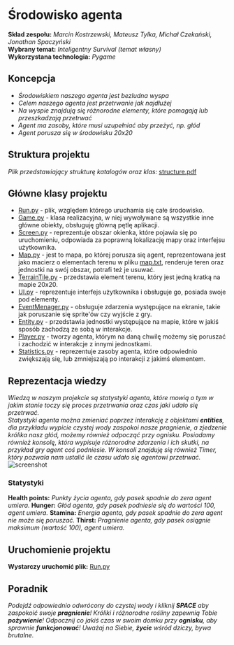 # Środowisko agenta
**Skład zespołu:** *Marcin Kostrzewski,* *Mateusz Tylka,* *Michał Czekański,* *Jonathan Spaczyński*  
**Wybrany temat:** *Inteligentny Survival (temat własny)*  
**Wykorzystana technologia:** *Pygame*

## Koncepcja
* *Środowiskiem naszego agenta jest bezludna wyspa*
* *Celem naszego agenta jest przetrwanie jak najdłużej*
* *Na wyspie znajdują się różnorodne elementy, które pomagają lub przeszkadzają przetrwać*
* *Agent ma zasoby, które musi uzupełniać aby przeżyć, np. głód*
* *Agent porusza się w środowisku 20x20*
 
## Struktura projektu
*Plik przedstawiający strukturę katalogów oraz klas:* [structure.pdf](https://git.wmi.amu.edu.pl/s444409/DSZI_Survival/data/structure.pdf)

## Główne klasy projektu
* [Run.py](https://git.wmi.amu.edu.pl/s444409/DSZI_Survival/src/development/Run.py) - plik, względem którego uruchamia się całe środowisko.
* [Game.py](https://git.wmi.amu.edu.pl/s444409/DSZI_Survival/src/development/src/game/Game.py) -
klasa realizacyjna, w niej wywoływane są wszystkie inne główne obiekty, obsługuję główną pętlę aplikacji.
* [Screen.py](https://git.wmi.amu.edu.pl/s444409/DSZI_Survival/src/development/src/game/Screen.py) - reprezentuje obszar okienka, które pojawia się po uruchomieniu, odpowiada za poprawną lokalizację mapy oraz interfejsu użytkownika.
* [Map.py](https://git.wmi.amu.edu.pl/s444409/DSZI_Survival/src/development/src/game/Map.py) - jest to mapa, po której porusza się agent, reprezentowana jest jako macierz o elementach terenu w pliku [map.txt](https://git.wmi.amu.edu.pl/s444409/DSZI_Survival/src/development/data/mapdata/map.txt),
 renderuje teren oraz jednostki na swój obszar, potrafi też je usuwać.
* [TerrainTile.py](https://git.wmi.amu.edu.pl/s444409/DSZI_Survival/src/development/src/game/TerrainTile.py) - przedstawia element terenu, który jest jedną kratką na mapie 20x20.
* [UI.py](https://git.wmi.amu.edu.pl/s444409/DSZI_Survival/src/development/src/ui/Ui.py) - reprezentuje interfejs użytkownika i obsługuje go, posiada swoje pod elementy.
* [EventMenager.py](https://git.wmi.amu.edu.pl/s444409/DSZI_Survival/src/development/src/game/EventManager.py) - obsługuje zdarzenia występujące na ekranie, takie jak poruszanie się sprite'ów czy wyjście z gry.
* [Entity.py](https://git.wmi.amu.edu.pl/s444409/DSZI_Survival/src/development/src/entities/Entity.py) - przedstawia jednostki występujące na mapie, które w jakiś sposób zachodzą ze sobą w interakcje.
* [Player.py](https://git.wmi.amu.edu.pl/s444409/DSZI_Survival/src/development/src/entities/Player.py) - tworzy agenta, którym na daną chwilę możemy się poruszać i zachodzić w interakcje z innymi jednostkami.
* [Statistics.py](https://git.wmi.amu.edu.pl/s444409/DSZI_Survival/src/development/src/entities/Statistics.py) - reprezentuje zasoby agenta, które odpowiednio zwiększają się, lub zmniejszają po interakcji z jakimś elementem.

## Reprezentacja wiedzy
_Wiedzą w naszym projekcie są statystyki agenta, które mowią o tym w jakim stanie toczy się proces przetrwania oraz czas jaki udało się przetrwać.  
Statystyki agenta można zmieniać poprzez interakcję z objektami **entities**, dla przykładu wypicie czystej wody zaspokoi
nasze pragnienie, a zjedzenie królika nasz głód, możemy również odpocząć przy ognisku.
Posiadamy również konsolę, która wypisuje różnorodne zdarzenia i ich skutki, na przykład gry agent coś podniesie. 
W konsoli znajduję się również Timer, który pozwala nam ustalić ile czasu udało się agentowi przetrwać._
![screenshot](https://git.wmi.amu.edu.pl/s444409/DSZI_Survival/src/master/data/images/adventure.png)
### Statystyki
**Health points:** *Punkty życia agenta, gdy pasek spadnie do zera agent umiera.*
**Hunger:** *Głód agenta, gdy pasek podniesie się do wartości 100, agent umiera.*
**Stamina:** *Energia agenta, gdy pasek spadnie do zera agent nie może się poruszać.*
**Thirst:** *Pragnienie agenta, gdy pasek osiągnie maksimum (wartość 100), agent umiera.*  

## Uruchomienie projektu
**Wystarczy uruchomić plik:** [Run.py](https://git.wmi.amu.edu.pl/s444409/DSZI_Survival/src/development/Run.py)

## Poradnik
_Podejdź odpowiednio odwrócony do czystej wody i kliknij **SPACE** aby zaspokoić swoje **pragnienie**!
Króliki i różnorodne rośliny zapewnią Tobie **pożywienie**! Odpocznij co jakiś czas w swoim domku przy
**ognisku**, aby sprawnie **funkcjonować**! Uważaj na Siebie, **życie** wśród dziczy, bywa brutalne._